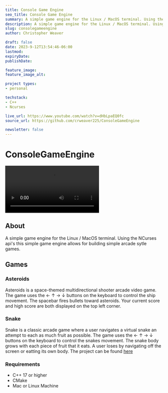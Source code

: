 ```yaml
---
title: Console Game Engine
seo_title: Console Game Engine
summary: A simple game engine for the Linux / MacOS terminal. Using the NCurses api's this simple game engine allows for building simple arcade sytle games.
description: A simple game engine for the Linux / MacOS terminal. Using the NCurses api's this simple game engine allows for building simple arcade sytle games.
slug: consolegameengine
author: Christopher Weaver

draft: false
date: 2023-9-12T13:54:46-06:00
lastmod: 
expiryDate: 
publishDate: 

feature_image: 
feature_image_alt: 

project types: 
- personal

techstack:
- C++
- Ncurses

live_url: https://www.youtube.com/watch?v=dHbLpaEQ0fc
source_url: https://github.com/crweaver225/ConsoleGameEngine

newsletter: false
---
```


# ConsoleGameEngine

![Asteroids](Asteriod.mov)

## About
A simple game engine for the Linux / MacOS terminal. Using the NCurses api's this simple game engine allows for building simple arcade sytle games. 

## Games

### Asteroids 
  Asteroids is a space-themed multidirectional shooter arcade video game. The game uses the ← ↑ → ↓ buttons on the keyboard to control the ship movement. The spacebar fires bullets toward asteroids. Your current score and high score are both displayed on the top left corner. 

### Snake
  Snake is a classic arcade game where a user navigates a virtual snake an attempt to each as much fruit as possible. The game uses the ← ↑ → ↓ buttons on the keyboard to control the snakes movement. The snake body grows with each piece of fruit that it eats. A user loses by navigating off the screen or eatting its own body. The project can be found [here](https://www.christopher-weaver.com/projects/consolegameengine/)

### Requirements
- C++ 17 or higher
- CMake
- Mac or Linux Machine
